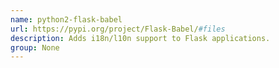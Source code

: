 ```yaml
---
name: python2-flask-babel
url: https://pypi.org/project/Flask-Babel/#files
description: Adds i18n/l10n support to Flask applications.
group: None
---
```

